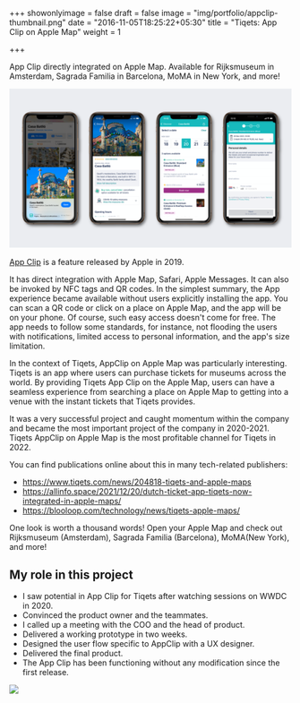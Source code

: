 +++
showonlyimage = false
draft = false
image = "img/portfolio/appclip-thumbnail.png"
date = "2016-11-05T18:25:22+05:30"
title = "Tiqets: App Clip on Apple Map"
weight = 1

+++

App Clip directly integrated on Apple Map. Available for Rijksmuseum in Amsterdam, Sagrada Familia in Barcelona, MoMA in New York, and more!

<!--more-->

<p>
<img src=/img/portfolio/appclip-thumbnail.png/>
</p>

[App Clip](https://developer.apple.com/app-clips/) is a feature released by Apple in 2019. 

It has direct integration with Apple Map, Safari, Apple Messages. It can also be invoked by NFC tags and QR codes. In the simplest summary, the App experience became available without users explicitly installing the app. You can scan a QR code or click on a place on Apple Map, and the app will be on your phone. 
Of course, such easy access doesn't come for free. The app needs to follow some standards, for instance, not flooding the users with notifications, limited access to personal information, and the app's size limitation.

In the context of Tiqets, AppClip on Apple Map was particularly interesting. Tiqets is an app where users can purchase tickets for museums across the world. By providing Tiqets App Clip on the Apple Map, users can have a seamless experience from searching a place on Apple Map to getting into a venue with the instant tickets that Tiqets provides.

It was a very successful project and caught momentum within the company and became the most important project of the company in 2020-2021. Tiqets AppClip on Apple Map is the most profitable channel for Tiqets in 2022.

You can find publications online about this in many tech-related publishers:
- https://www.tiqets.com/news/204818-tiqets-and-apple-maps 
- https://allinfo.space/2021/12/20/dutch-ticket-app-tiqets-now-integrated-in-apple-maps/
- https://blooloop.com/technology/news/tiqets-apple-maps/

One look is worth a thousand words! Open your Apple Map and check out Rijksmuseum (Amsterdam), Sagrada Familia (Barcelona), MoMA(New York), and more!

## My role in this project
- I saw potential in App Clip for Tiqets after watching sessions on WWDC in 2020. 
- Convinced the product owner and the teammates.
- I called up a meeting with the COO and the head of product.
- Delivered a working prototype in two weeks. 
- Designed the user flow specific to AppClip with a UX designer.
- Delivered the final product.
- The App Clip has been functioning without any modification since the first release.

<p>
<img src=/img/portfolio/appclip.gif width=300/>
</p>

